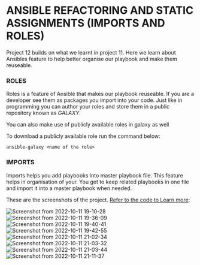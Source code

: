 # ANSIBLE REFACTORING AND STATIC ASSIGNMENTS (IMPORTS AND ROLES)

Project 12 builds on what we learnt in project 11.  Here we learn about Ansibles feature to help better organise our playbook and make them reuseable.


### ROLES

Roles is a feature of Ansible that makes our playbook reuseable. If you are a developer see them as packages you import into your code. Just like in programming you can author your roles and store them in a public repository known as *GALAXY*.
 
You can also make use of publicly available roles in galaxy as well


To download a publicly available role run the command below:


 `ansible-galaxy <name of the role>`
 
 
### IMPORTS

Imports helps you add playbooks into master playbook file. This feature helps in organisation of your. You get to keep related playbooks in one file and import it into a master playbook when needed.


These are the screenshots of the project. [Refer to the code to Learn more](https://github.com/obusorezekiel/ansible-config-mgt):



![Screenshot from 2022-10-11 19-10-28](https://user-images.githubusercontent.com/23356682/195304268-eb9a0c15-6925-40f5-841a-5e25ee1887fa.png)
![Screenshot from 2022-10-11 19-36-09](https://user-images.githubusercontent.com/23356682/195304272-77c95064-d63e-417a-847d-13922b9f851f.png)
![Screenshot from 2022-10-11 19-40-41](https://user-images.githubusercontent.com/23356682/195304277-d5d91ac2-0647-4ea1-a2f1-71590d3941ea.png)
![Screenshot from 2022-10-11 19-42-55](https://user-images.githubusercontent.com/23356682/195304284-4165db88-7106-4662-8b70-3999cc6d1741.png)
![Screenshot from 2022-10-11 21-02-34](https://user-images.githubusercontent.com/23356682/195304298-bbcfe2ec-2671-4a10-b45b-6a184b260385.png)
![Screenshot from 2022-10-11 21-03-32](https://user-images.githubusercontent.com/23356682/195304304-91d223c4-4159-4818-aeee-d8e0dd2f3683.png)
![Screenshot from 2022-10-11 21-03-44](https://user-images.githubusercontent.com/23356682/195304311-be4f5460-ad71-4f15-8f93-1ed8b7ce2e10.png)
![Screenshot from 2022-10-11 21-11-37](https://user-images.githubusercontent.com/23356682/195304314-bf043795-c5f1-4fe6-aa1f-62e6a10be2fb.png)


